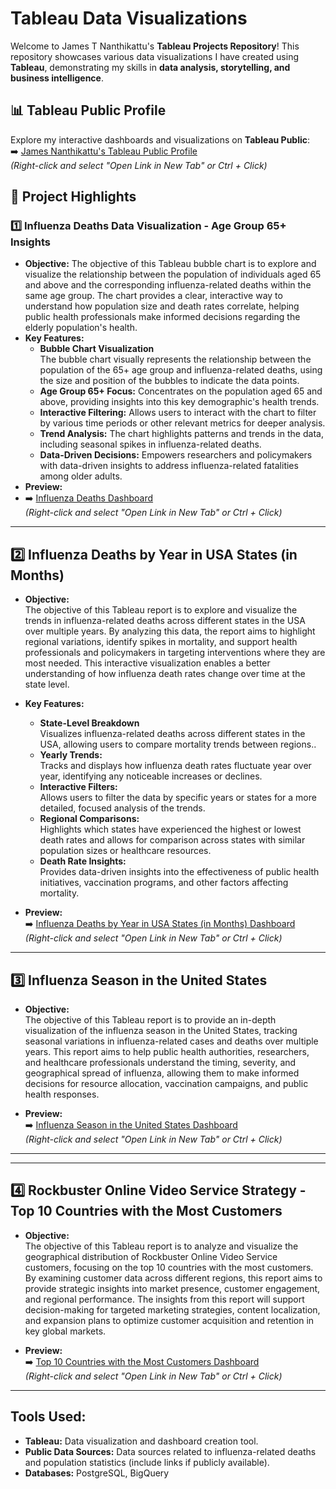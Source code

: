 # Tableau Data Visualizations

Welcome to James T Nanthikattu's **Tableau Projects Repository**! This repository showcases various data visualizations I have created using **Tableau**, demonstrating my skills in **data analysis, storytelling, and business intelligence**.

## 📊 Tableau Public Profile  
Explore my interactive dashboards and visualizations on **Tableau Public**:  
➡️ [James Nanthikattu's Tableau Public Profile](https://public.tableau.com/app/profile/james.nanthikattu5986/vizzes)  
*(Right-click and select "Open Link in New Tab" or Ctrl + Click)*

## 📂 Project Highlights  

### 1️⃣ Influenza Deaths Data Visualization - Age Group 65+ Insights 
- **Objective:** The objective of this Tableau bubble chart is to explore and visualize the relationship between the population of individuals aged 65 and above and the corresponding influenza-related deaths within the same age group. The chart provides a clear, interactive way to understand how population size and death rates correlate, helping public health professionals make informed decisions regarding the elderly population's health.  
- **Key Features:**
  -  **Bubble Chart Visualization**  
    The bubble chart visually represents the relationship between the population of the 65+ age group and influenza-related deaths, using the size and position of the bubbles to indicate the data points.
  - **Age Group 65+ Focus:** Concentrates on the population aged 65 and above, providing insights into this key demographic's health trends.
  - **Interactive Filtering:** Allows users to interact with the chart to filter by various time periods or other relevant metrics for deeper analysis.
  - **Trend Analysis:** The chart highlights patterns and trends in the data, including seasonal spikes in influenza-related deaths.
  - **Data-Driven Decisions:** Empowers researchers and policymakers with data-driven insights to address influenza-related fatalities among older adults.  
- **Preview:**
- ➡️ [Influenza Deaths Dashboard](https://public.tableau.com/app/profile/james.nanthikattu5986/viz/InfluenzaDeathsDataVisualization/BubbleChart)  
*(Right-click and select "Open Link in New Tab" or Ctrl + Click)*

---

## 2️⃣ Influenza Deaths by Year in USA States (in Months)

- **Objective:**  
 The objective of this Tableau report is to explore and visualize the trends in influenza-related deaths across different states in the USA over multiple years. By analyzing this data, the report aims to highlight regional variations, identify spikes in mortality, and support health professionals and policymakers in targeting interventions where they are most needed. This interactive visualization enables a better understanding of how influenza death rates change over time at the state level.

- **Key Features:**
  - **State-Level Breakdown**  
   Visualizes influenza-related deaths across different states in the USA, allowing users to compare mortality trends between regions..
  - **Yearly Trends:**  
    Tracks and displays how influenza death rates fluctuate year over year, identifying any noticeable increases or declines.
  - **Interactive Filters:**  
    Allows users to filter the data by specific years or states for a more detailed, focused analysis of the trends.
  - **Regional Comparisons:**  
    Highlights which states have experienced the highest or lowest death rates and allows for comparison across states with similar population sizes or healthcare resources.
  - **Death Rate Insights:**  
    Provides data-driven insights into the effectiveness of public health initiatives, vaccination programs, and other factors affecting mortality. 

- **Preview:**  
  ➡️ [Influenza Deaths by Year in USA States (in Months) Dashboard](https://public.tableau.com/app/profile/james.nanthikattu5986/viz/InfluenzaDeathsbyYearinUSAStatesInMonths/FinalLineChartMonths)  
  *(Right-click and select "Open Link in New Tab" or Ctrl + Click)*

---


## 3️⃣ Influenza Season in the United States

- **Objective:**  
 The objective of this Tableau report is to provide an in-depth visualization of the influenza season in the United States, tracking seasonal variations in influenza-related cases and deaths over multiple years. This report aims to help public health authorities, researchers, and healthcare professionals understand the timing, severity, and geographical spread of influenza, allowing them to make informed decisions for resource allocation, vaccination campaigns, and public health responses.


- **Preview:**  
  ➡️ [Influenza Season in the United States Dashboard](https://public.tableau.com/app/profile/james.nanthikattu5986/viz/InfluenzaSeasonintheUnitedStates/Story1)  
  *(Right-click and select "Open Link in New Tab" or Ctrl + Click)*

---

---


## 4️⃣ Rockbuster Online Video Service Strategy - Top 10 Countries with the Most Customers

- **Objective:**  
 The objective of this Tableau report is to analyze and visualize the geographical distribution of Rockbuster Online Video Service customers, focusing on the top 10 countries with the most customers. By examining customer data across different regions, this report aims to provide strategic insights into market presence, customer engagement, and regional performance. The insights from this report will support decision-making for targeted marketing strategies, content localization, and expansion plans to optimize customer acquisition and retention in key global markets.


- **Preview:**  
  ➡️ [Top 10 Countries with the Most Customers Dashboard](https://public.tableau.com/app/profile/james.nanthikattu5986/viz/RockbusterOnlineVideoServiceStrategy/Sheet1)  
  *(Right-click and select "Open Link in New Tab" or Ctrl + Click)*

---

## Tools Used:
- **Tableau:** Data visualization and dashboard creation tool.
- **Public Data Sources:** Data sources related to influenza-related deaths and population statistics (include links if publicly available).
- **Databases:** PostgreSQL, BigQuery

 
